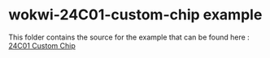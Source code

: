 # wokwi-24C01-custom-chip example
This folder contains the source for the example that can be found  here :
[24C01 Custom Chip](https://wokwi.com/projects/329482717479567954)

